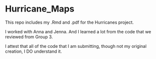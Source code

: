# Hurricane_Maps
This repo includes my .Rmd and .pdf for the Hurricanes project.

I worked with Anna and Jenna.  And I learned a lot from the code that we reviewed from Group 3.

I attest that all of the code that I am submitting, though not my original creation, I DO understand it.
